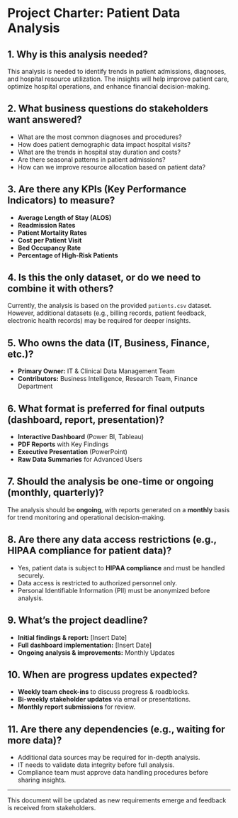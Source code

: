# Project Charter: Patient Data Analysis

## 1. Why is this analysis needed?
This analysis is needed to identify trends in patient admissions, diagnoses, and hospital resource utilization. The insights will help improve patient care, optimize hospital operations, and enhance financial decision-making.

## 2. What business questions do stakeholders want answered?
- What are the most common diagnoses and procedures?
- How does patient demographic data impact hospital visits?
- What are the trends in hospital stay duration and costs?
- Are there seasonal patterns in patient admissions?
- How can we improve resource allocation based on patient data?

## 3. Are there any KPIs (Key Performance Indicators) to measure?
- **Average Length of Stay (ALOS)**
- **Readmission Rates**
- **Patient Mortality Rates**
- **Cost per Patient Visit**
- **Bed Occupancy Rate**
- **Percentage of High-Risk Patients**

## 4. Is this the only dataset, or do we need to combine it with others?
Currently, the analysis is based on the provided `patients.csv` dataset. However, additional datasets (e.g., billing records, patient feedback, electronic health records) may be required for deeper insights.

## 5. Who owns the data (IT, Business, Finance, etc.)?
- **Primary Owner:** IT & Clinical Data Management Team
- **Contributors:** Business Intelligence, Research Team, Finance Department

## 6. What format is preferred for final outputs (dashboard, report, presentation)?
- **Interactive Dashboard** (Power BI, Tableau)
- **PDF Reports** with Key Findings
- **Executive Presentation** (PowerPoint)
- **Raw Data Summaries** for Advanced Users

## 7. Should the analysis be one-time or ongoing (monthly, quarterly)?
The analysis should be **ongoing**, with reports generated on a **monthly** basis for trend monitoring and operational decision-making.

## 8. Are there any data access restrictions (e.g., HIPAA compliance for patient data)?
- Yes, patient data is subject to **HIPAA compliance** and must be handled securely.
- Data access is restricted to authorized personnel only.
- Personal Identifiable Information (PII) must be anonymized before analysis.

## 9. What’s the project deadline?
- **Initial findings & report:** [Insert Date]
- **Full dashboard implementation:** [Insert Date]
- **Ongoing analysis & improvements:** Monthly Updates

## 10. When are progress updates expected?
- **Weekly team check-ins** to discuss progress & roadblocks.
- **Bi-weekly stakeholder updates** via email or presentations.
- **Monthly report submissions** for review.

## 11. Are there any dependencies (e.g., waiting for more data)?
- Additional data sources may be required for in-depth analysis.
- IT needs to validate data integrity before full analysis.
- Compliance team must approve data handling procedures before sharing insights.

---
This document will be updated as new requirements emerge and feedback is received from stakeholders.

